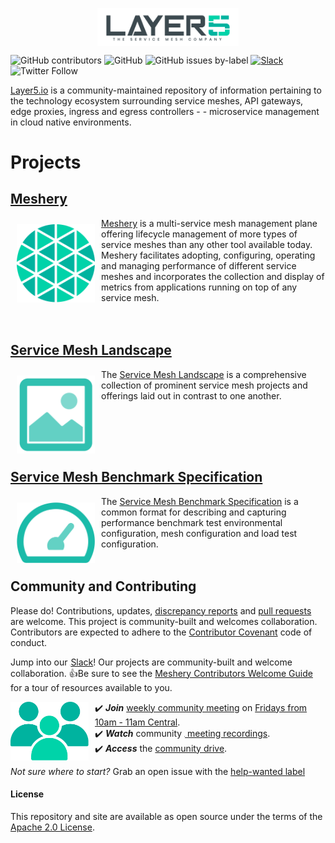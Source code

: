 
<p style="text-align:center;" align="center">
  <img align="center" src="https://raw.githubusercontent.com/layer5io/layer5/master/assets/images/layer5/layer5-tag-white-bg.png" width="45%" /></p>


![GitHub contributors](https://img.shields.io/github/contributors/layer5io/layer5.svg)
![GitHub](https://img.shields.io/github/license/layer5io/layer5.svg) 
![GitHub issues by-label](https://img.shields.io/github/issues/layer5io/layer5/help%20wanted.svg?color=%23DDDD00)
[![Slack](http://slack.layer5.io/badge.svg)](http://slack.layer5.io)
![Twitter Follow](https://img.shields.io/twitter/follow/layer5.svg?label=Follow&style=social)

[Layer5.io](https://layer5.io) is a community-maintained repository of information pertaining to the technology ecosystem surrounding service meshes, API gateways, edge proxies, ingress and egress controllers - - microservice management in cloud native environments. 

# Projects

<p style="clear:both;">
<h2><a href="https://layer5.io/meshery">Meshery</a></h2>
<img src="assets/images/meshery/meshery-logo.svg" 
style="margin:10px;" width="125px" 
alt="Meshery - Service Mesh Management Plane" align="left" />
<a href="https://meshery.io">Meshery</a> is a multi-service mesh management plane offering lifecycle management of more types of service meshes than any other tool available today. Meshery facilitates adopting, configuring, operating and managing performance of different service meshes and incorporates the collection and display of metrics from applications running on top of any service mesh. 
<br /><br /><br />
</p>

<p style="clear:both;">
<h2><a href="https://layer5.io/landscape">Service Mesh Landscape</a></h2>
<img src="assets/images/buttons/landscape.png"  
style="float:left;margin:10px;" width="125px" 
alt="Service Mesh Landscape Ecosystem" align="left"/>
The <a href="https://layer5.io/landscape">Service Mesh Landscape</a> is a comprehensive collection of prominent service mesh projects and offerings laid out in contrast to one another.
<br /><br /><br /><br /><br />
</p>

<p style="clear:both;">
<h2><a href="https://layer5.io/performance">Service Mesh Benchmark Specification</a></h2>

<img src="assets/images/buttons/smps.png" 
style="float:left;margin:10px;" width="125px"
alt="Service Mesh Performance Specification Index" align="left" />
The <a href="https://layer5.io/performance">Service Mesh Benchmark Specification</a> is a common format for describing and capturing performance benchmark test environmental configuration, mesh configuration and load test configuration.
<br /><br />
</p>

<p style="clear:both;">
<h2><a name="contributing"></a><a name="community"></a> Community and Contributing</h2>
Please do! Contributions, updates, <a href="/../../issues">discrepancy reports</a> and <a href="/../../pulls">pull requests</a> are welcome. This project is community-built and welcomes collaboration. Contributors are expected to adhere to the <a href="http://contributor-covenant.org">Contributor Covenant</a> code of conduct.


Jump into our <a href="http://slack.layer5.io"><img src="assets/images/buttons/slack_black_trans.svg" height="1em" />Slack</a>! Our projects are community-built and welcome collaboration. 👍Be sure to see the <a href="https://docs.google.com/document/d/17OPtDE_rdnPQxmk2Kauhm3GwXF1R5dZ3Cj8qZLKdo5E/edit">Meshery Contributors Welcome Guide</a> for a tour of resources available to you.
<p>
<a href="http://slack.layer5.io"><img alt="Layer5 Service Mesh Community" src="assets/images/buttons/community.png" style="margin-right:10px;" width="125px" align="left" /></a>
✔️ <em><strong>Join</strong></em> <a href="https://drive.google.com/open?id=1c07UO9dS7_tFD-ClCWHIrEzRnzUJoFQ10EzfJTpS7FY">weekly community meeting</a> on <a href="https://calendar.google.com/calendar/b/1?cid=bGF5ZXI1LmlvX2VoMmFhOWRwZjFnNDBlbHZvYzc2MmpucGhzQGdyb3VwLmNhbGVuZGFyLmdvb2dsZS5jb20">Fridays from 10am - 11am Central</a>.<br />
✔️ <em><strong>Watch</strong></em> community <a href="https://www.youtube.com/playlist?list=PL3A-A6hPO2IMPPqVjuzgqNU5xwnFFn3n0"><img src="assets/images/buttons/youtube_black.svg" height="1em" /> meeting recordings</a>.<br />
✔️ <em><strong>Access</strong></em> the <a href="https://drive.google.com/drive/u/4/folders/0ABH8aabN4WAKUk9PVA">community drive</a>.<br />
</p>
<p>
<i>Not sure where to start?</i> Grab an open issue with the <a href="https://github.com/issues?utf8=✓&q=is%3Aopen+is%3Aissue+archived%3Afalse+org%3Alayer5io+label%3A%22help+wanted%22+">help-wanted label</a>
</p>
</p>

#### License

This repository and site are available as open source under the terms of the [Apache 2.0 License](https://opensource.org/licenses/Apache-2.0).
